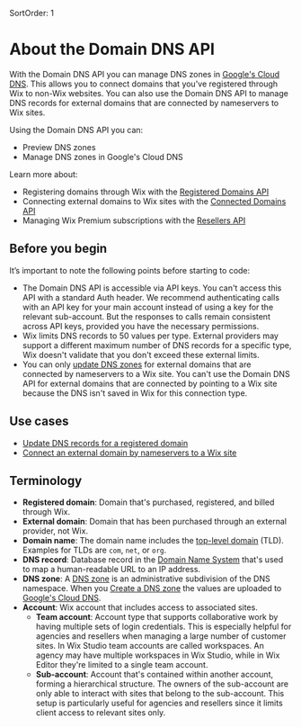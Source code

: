 SortOrder: 1
# About the Domain DNS API

With the Domain DNS API you can manage DNS zones in
[Google's Cloud DNS](https://cloud.google.com/dns). This allows you to connect
domains that you've registered through Wix to non-Wix websites. You can also use
the Domain DNS API to manage DNS records for external domains that are connected
by nameservers to Wix sites.

Using the Domain DNS API you can:

+ Preview DNS zones
+ Manage DNS zones in Google's Cloud DNS

Learn more about:

+ Registering domains through Wix with the [Registered Domains API](https://dev.wix.com/docs/rest/api-reference/account-level-apis/registered-domains/introduction)
+ Connecting external domains to Wix sites with the [Connected Domains API](https://dev.wix.com/docs/rest/api-reference/account-level-apis/connected-domains/introduction)
+ Managing Wix Premium subscriptions with the [Resellers API](https://dev.wix.com/docs/rest/api-reference/account-level-apis/resellers/introduction)

## Before you begin

It’s important to note the following points before starting to code:

+ The Domain DNS API is accessible via API keys. You can't access this
  API with a standard Auth header. We recommend authenticating calls with an
  API key for your main account instead of using a key for the relevant
  sub-account. But the responses to calls remain consistent across API
  keys, provided you have the necessary permissions.
+ Wix limits DNS records to 50 values per type. External providers may support
  a different maximum number of DNS records for a specific type, Wix doesn't
  validate that you don't exceed these external limits.
+ You can only [update DNS zones](https://dev.wix.com/docs/rest/api-reference/account-level-apis/domain-dns/update-dns-zone)
  for external domains that are connected by nameservers to a Wix site. You
  can't use the Domain DNS API for external domains that are connected by
  pointing to a Wix site because the DNS isn't saved in Wix for this connection
  type.

## Use cases

+ [Update DNS records for a registered domain](https://dev.wix.com/docs/rest/api-reference/account-level-apis/domain-dns/sample-flows#update-dns-records-for-a-registered-domain)
+ [Connect an external domain by nameservers to a Wix site](https://dev.wix.com/docs/rest/api-reference/account-level-apis/domain-dns/sample-flows#connect-an-external-domain-by-nameservers-to-a-wix-site)

## Terminology

+ __Registered domain__: Domain that's purchased, registered, and billed through Wix.
+ __External domain__: Domain that has been purchased through an external provider, not Wix.
+ __Domain name__: The domain name includes the
  [top-level domain](https://en.wikipedia.org/wiki/Top-level_domain) (TLD).
  Examples for TLDs are `com`, `net`, or `org`.
+ __DNS record__: Database record in the
  [Domain Name System](https://en.wikipedia.org/wiki/Domain_Name_System) that's
  used to map a human-readable URL to an IP address.
+ __DNS zone__: A [DNS zone](https://en.wikipedia.org/wiki/DNS_zone)
  is an administrative subdivision of the DNS namespace. When you
  [Create a DNS zone](https://dev.wix.com/docs/rest/api-reference/account-level-apis/domain-dns/create-dns-zone)
  the values are uploaded to
  [Google's Cloud DNS](https://cloud.google.com/dns).
+ __Account__: Wix account that includes access to associated sites.
  + __Team account__: Account type that supports collaborative work by having
    multiple sets of login credentials. This is especially helpful for agencies
    and resellers when managing a large number of customer sites. In Wix Studio
    team accounts are called workspaces. An agency may have multiple workspaces
    in Wix Studio, while in Wix Editor they're limited to a single team account.
  + __Sub-account__: Account that's contained within another account, forming a
    hierarchical structure. The owners of the sub-account are only able to
    interact with sites that belong to the sub-account. This setup is
    particularly useful for agencies and resellers since it limits client access
    to relevant sites only.